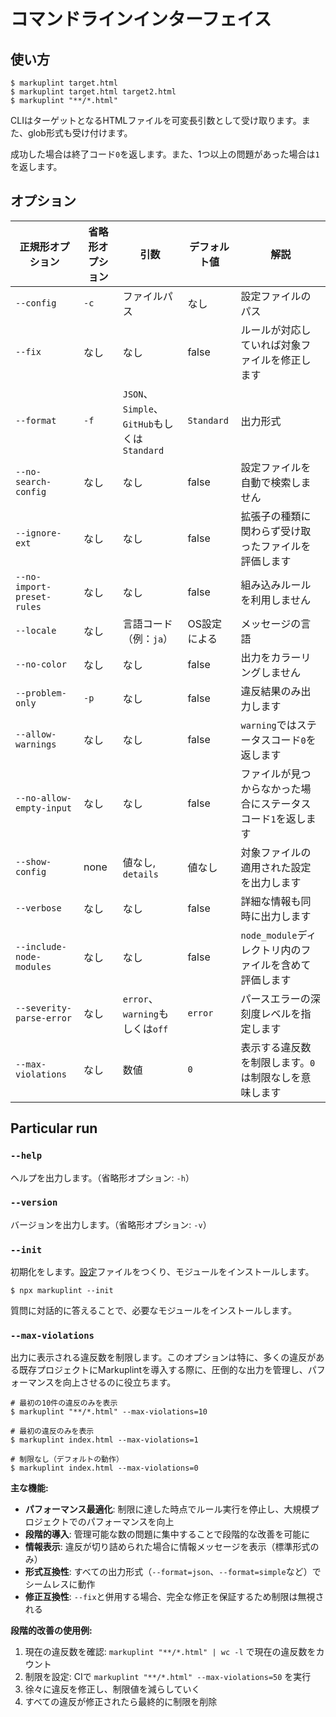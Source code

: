 # コマンドラインインターフェイス

## 使い方

```shell
$ markuplint target.html
$ markuplint target.html target2.html
$ markuplint "**/*.html"
```

CLIはターゲットとなるHTMLファイルを可変長引数として受け取ります。また、glob形式も受け付けます。

成功した場合は終了コード`0`を返します。また、1つ以上の問題があった場合は`1`を返します。

## オプション

| 正規形オプション           | 省略形オプション | 引数                                         | デフォルト値 | 解説                                                          |
| -------------------------- | ---------------- | -------------------------------------------- | ------------ | ------------------------------------------------------------- |
| `--config`                 | `-c`             | ファイルパス                                 | なし         | 設定ファイルのパス                                            |
| `--fix`                    | なし             | なし                                         | false        | ルールが対応していれば対象ファイルを修正します                |
| `--format`                 | `-f`             | `JSON`、`Simple`、`GitHub`もしくは`Standard` | `Standard`   | 出力形式                                                      |
| `--no-search-config`       | なし             | なし                                         | false        | 設定ファイルを自動で検索しません                              |
| `--ignore-ext`             | なし             | なし                                         | false        | 拡張子の種類に関わらず受け取ったファイルを評価します          |
| `--no-import-preset-rules` | なし             | なし                                         | false        | 組み込みルールを利用しません                                  |
| `--locale`                 | なし             | 言語コード（例：`ja`）                       | OS設定による | メッセージの言語                                              |
| `--no-color`               | なし             | なし                                         | false        | 出力をカラーリングしません                                    |
| `--problem-only`           | `-p`             | なし                                         | false        | 違反結果のみ出力します                                        |
| `--allow-warnings`         | なし             | なし                                         | false        | `warning`ではステータスコード`0`を返します                    |
| `--no-allow-empty-input`   | なし             | なし                                         | false        | ファイルが見つからなかった場合にステータスコード`1`を返します |
| `--show-config`            | none             | 値なし, `details`                            | 値なし       | 対象ファイルの適用された設定を出力します                      |
| `--verbose`                | なし             | なし                                         | false        | 詳細な情報も同時に出力します                                  |
| `--include-node-modules`   | なし             | なし                                         | false        | `node_module`ディレクトリ内のファイルを含めて評価します       |
| `--severity-parse-error`   | なし             | `error`、`warning`もしくは`off`              | `error`      | パースエラーの深刻度レベルを指定します                        |
| `--max-violations`         | なし             | 数値                                         | `0`          | 表示する違反数を制限します。`0`は制限なしを意味します         |

## Particular run

### `--help`

ヘルプを出力します。（省略形オプション: `-h`）

### `--version`

バージョンを出力します。（省略形オプション: `-v`）

### `--init`

初期化をします。[設定](configuration/index.md)ファイルをつくり、モジュールをインストールします。

```shell
$ npx markuplint --init
```

質問に対話的に答えることで、必要なモジュールをインストールします。

### `--max-violations`

出力に表示される違反数を制限します。このオプションは特に、多くの違反がある既存プロジェクトにMarkuplintを導入する際に、圧倒的な出力を管理し、パフォーマンスを向上させるのに役立ちます。

```shell
# 最初の10件の違反のみを表示
$ markuplint "**/*.html" --max-violations=10

# 最初の違反のみを表示
$ markuplint index.html --max-violations=1

# 制限なし（デフォルトの動作）
$ markuplint index.html --max-violations=0
```

**主な機能:**

- **パフォーマンス最適化**: 制限に達した時点でルール実行を停止し、大規模プロジェクトでのパフォーマンスを向上
- **段階的導入**: 管理可能な数の問題に集中することで段階的な改善を可能に
- **情報表示**: 違反が切り詰められた場合に情報メッセージを表示（標準形式のみ）
- **形式互換性**: すべての出力形式（`--format=json`、`--format=simple`など）でシームレスに動作
- **修正互換性**: `--fix`と併用する場合、完全な修正を保証するため制限は無視される

**段階的改善の使用例:**

1. 現在の違反数を確認: `markuplint "**/*.html" | wc -l` で現在の違反数をカウント
2. 制限を設定: CIで `markuplint "**/*.html" --max-violations=50` を実行
3. 徐々に違反を修正し、制限値を減らしていく
4. すべての違反が修正されたら最終的に制限を削除
